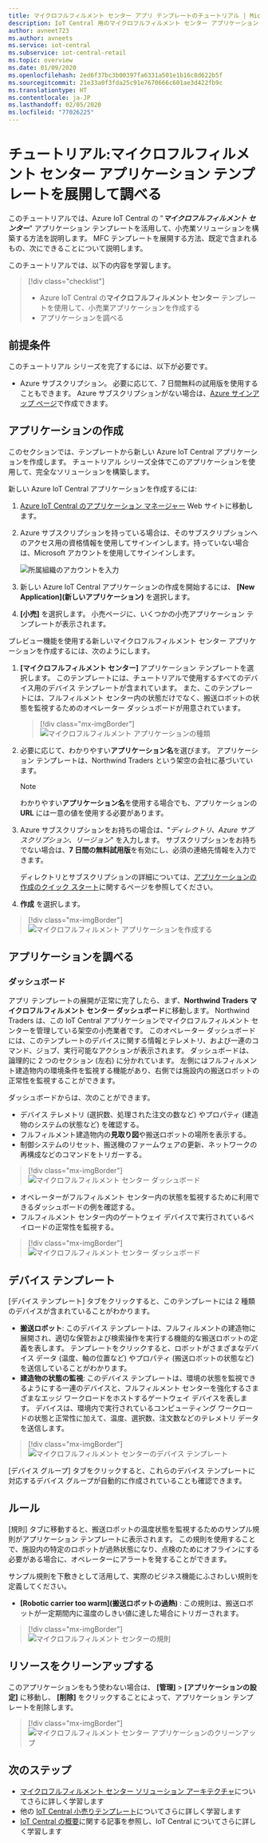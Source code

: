 ```yaml
---
title: マイクロフルフィルメント センター アプリ テンプレートのチュートリアル | Microsoft Docs
description: IoT Central 用のマイクロフルフィルメント センター アプリケーション テンプレートのチュートリアル
author: avneet723
ms.author: avneets
ms.service: iot-central
ms.subservice: iot-central-retail
ms.topic: overview
ms.date: 01/09/2020
ms.openlocfilehash: 2ed6f37bc3b00397fa6331a501e1b16c8d622b5f
ms.sourcegitcommit: 21e33a0f3fda25c91e7670666c601ae3d422fb9c
ms.translationtype: HT
ms.contentlocale: ja-JP
ms.lasthandoff: 02/05/2020
ms.locfileid: "77026225"
---
```

# <a name="tutorial-deploy-and-walk-through-a-micro-fulfillment-center-application-template"></a>チュートリアル:マイクロフルフィルメント センター アプリケーション テンプレートを展開して調べる

このチュートリアルでは、Azure IoT Central の "***マイクロフルフィルメント センター***" アプリケーション テンプレートを活用して、小売業ソリューションを構築する方法を説明します。 MFC テンプレートを展開する方法、既定で含まれるもの、次にできることについて説明します。

このチュートリアルでは、以下の内容を学習します。 
> [!div class="checklist"]
> * Azure IoT Central の**マイクロフルフィルメント センター** テンプレートを使用して、小売業アプリケーションを作成する
> * アプリケーションを調べる 

## <a name="prerequisites"></a>前提条件
このチュートリアル シリーズを完了するには、以下が必要です。
* Azure サブスクリプション。 必要に応じて、7 日間無料の試用版を使用することもできます。 Azure サブスクリプションがない場合は、[Azure サインアップ ページ](https://aka.ms/createazuresubscription)で作成できます。

## <a name="create-an-application"></a>アプリケーションの作成 
このセクションでは、テンプレートから新しい Azure IoT Central アプリケーションを作成します。 チュートリアル シリーズ全体でこのアプリケーションを使用して、完全なソリューションを構築します。

新しい Azure IoT Central アプリケーションを作成するには:

1. [Azure IoT Central のアプリケーション マネージャー](https://aka.ms/iotcentral) Web サイトに移動します。
1. Azure サブスクリプションを持っている場合は、そのサブスクリプションへのアクセス用の資格情報を使用してサインインします。持っていない場合は、Microsoft アカウントを使用してサインインします。

   ![所属組織のアカウントを入力](./media/tutorial-in-store-analytics-create-app-pnp/sign-in.png)

1. 新しい Azure IoT Central アプリケーションの作成を開始するには、 **[New Application]\(新しいアプリケーション\)** を選択します。

1. **[小売]** を選択します。  小売ページに、いくつかの小売アプリケーション テンプレートが表示されます。

プレビュー機能を使用する新しいマイクロフルフィルメント センター アプリケーションを作成するには、次のようにします。  
1. **[マイクロフルフィルメント センター]** アプリケーション テンプレートを選択します。 このテンプレートには、チュートリアルで使用するすべてのデバイス用のデバイス テンプレートが含まれています。 また、このテンプレートには、フルフィルメント センター内の状態だけでなく、搬送ロボットの状態を監視するためのオペレーター ダッシュボードが用意されています。 

    > [!div class="mx-imgBorder"]
    > ![マイクロフルフィルメント アプリケーションの種類](./media/tutorial-micro-fulfillment-center-app-pnp/iotc-retail-homepage-mfc.png)
    
1. 必要に応じて、わかりやすい**アプリケーション名**を選びます。  アプリケーション テンプレートは、Northwind Traders という架空の会社に基づいています。 

    > [!NOTE]
    > わかりやすい**アプリケーション名**を使用する場合でも、アプリケーションの **URL** には一意の値を使用する必要があります。

1. Azure サブスクリプションをお持ちの場合は、"*ディレクトリ、Azure サブスクリプション、リージョン*" を入力します。 サブスクリプションをお持ちでない場合は、**7 日間の無料試用版**を有効にし、必須の連絡先情報を入力できます。  

    ディレクトリとサブスクリプションの詳細については、[アプリケーションの作成のクイック スタート](../preview/quick-deploy-iot-central.md)に関するページを参照してください。

1. **作成** を選択します。

> [!div class="mx-imgBorder"]
> ![マイクロフルフィルメント アプリケーションを作成する](./media/tutorial-micro-fulfillment-center-app-pnp/iotc-retail-create-app-mfc.png)

## <a name="walk-through-the-application"></a>アプリケーションを調べる 

### <a name="dashboard"></a>ダッシュボード 

アプリ テンプレートの展開が正常に完了したら、まず、**Northwind Traders マイクロフルフィルメント センター ダッシュボード**に移動します。 Northwind Traders は、この IoT Central アプリケーションでマイクロフルフィルメント センターを管理している架空の小売業者です。 このオペレーター ダッシュボードには、このテンプレートのデバイスに関する情報とテレメトリ、および一連のコマンド、ジョブ、実行可能なアクションが表示されます。 ダッシュボードは、論理的に 2 つのセクション (左右) に分かれています。 左側にはフルフィルメント建造物内の環境条件を監視する機能があり、右側では施設内の搬送ロボットの正常性を監視することができます。  

ダッシュボードからは、次のことができます。
   * デバイス テレメトリ (選択数、処理された注文の数など) やプロパティ (建造物のシステムの状態など) を確認する。  
   * フルフィルメント建造物内の**見取り図**や搬送ロボットの場所を表示する。
   * 制御システムのリセット、搬送機のファームウェアの更新、ネットワークの再構成などのコマンドをトリガーする。

> [!div class="mx-imgBorder"]
> ![マイクロフルフィルメント センター ダッシュボード](./media/tutorial-micro-fulfillment-center-app-pnp/mfc-dashboard1.png)
   * オペレーターがフルフィルメント センター内の状態を監視するために利用できるダッシュボードの例を確認する。 
   * フルフィルメント センター内のゲートウェイ デバイスで実行されているペイロードの正常性を監視する。    

> [!div class="mx-imgBorder"]
> ![マイクロフルフィルメント センター ダッシュボード](./media/tutorial-micro-fulfillment-center-app-pnp/mfc-dashboard2.png)

## <a name="device-template"></a>デバイス テンプレート
[デバイス テンプレート] タブをクリックすると、このテンプレートには 2 種類のデバイスが含まれていることがわかります。 
   * **搬送ロボット**: このデバイス テンプレートは、フルフィルメントの建造物に展開され、適切な保管および検索操作を実行する機能的な搬送ロボットの定義を表します。 テンプレートをクリックすると、ロボットがさまざまなデバイス データ (温度、軸の位置など) やプロパティ (搬送ロボットの状態など) を送信していることがわかります。 
   * **建造物の状態の監視**: このデバイス テンプレートは、環境の状態を監視できるようにする一連のデバイスと、フルフィルメント センターを強化するさまざまなエッジ ワークロードをホストするゲートウェイ デバイスを表します。 デバイスは、環境内で実行されているコンピューティング ワークロードの状態と正常性に加えて、温度、選択数、注文数などのテレメトリ データを送信します。 

> [!div class="mx-imgBorder"]
> ![マイクロフルフィルメント センターのデバイス テンプレート](./media/tutorial-micro-fulfillment-center-app-pnp/device-templates.png)

[デバイス グループ] タブをクリックすると、これらのデバイス テンプレートに対応するデバイス グループが自動的に作成されていることも確認できます。

## <a name="rules"></a>ルール
[規則] タブに移動すると、搬送ロボットの温度状態を監視するためのサンプル規則がアプリケーション テンプレートに表示されます。 この規則を使用することで、施設内の特定のロボットが過熱状態になり、点検のためにオフラインにする必要がある場合に、オペレーターにアラートを発することができます。 

サンプル規則を下敷きとして活用して、実際のビジネス機能にふさわしい規則を定義してください。

   - **[Robotic carrier too warm]\(搬送ロボットの過熱\)** : この規則は、搬送ロボットが一定期間内に温度のしきい値に達した場合にトリガーされます。 

> [!div class="mx-imgBorder"]
> ![マイクロフルフィルメント センターの規則](./media/tutorial-micro-fulfillment-center-app-pnp/rules.png)

## <a name="clean-up-resources"></a>リソースをクリーンアップする

このアプリケーションをもう使わない場合は、 **[管理]**  >  **[アプリケーションの設定]** に移動し、 **[削除]** をクリックすることによって、アプリケーション テンプレートを削除します。

> [!div class="mx-imgBorder"]
> ![マイクロフルフィルメント センター アプリケーションのクリーンアップ](./media/tutorial-micro-fulfillment-center-app-pnp/delete.png)

## <a name="next-steps"></a>次のステップ
* [マイクロフルフィルメント センター ソリューション アーキテクチャ](./architecture-micro-fulfillment-center-pnp.md)についてさらに詳しく学習します
* 他の [IoT Central 小売りテンプレート](./overview-iot-central-retail-pnp.md)についてさらに詳しく学習します
* [IoT Central の概要](../preview/overview-iot-central.md)に関する記事を参照し、IoT Central についてさらに詳しく学習します